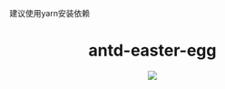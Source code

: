 建议使用yarn安装依赖

<h1 align="center">antd-easter-egg</h1>

<div align="center">


![](https://p3-juejin.byteimg.com/tos-cn-i-k3u1fbpfcp/684c93529faa4957b86dac597ced8adf~tplv-k3u1fbpfcp-zoom-crop-mark:3024:3024:3024:1702.awebp?)

</div>
